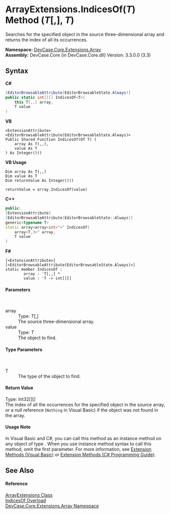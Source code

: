 # ArrayExtensions.IndicesOf(*T*) Method (*T*[,], *T*)
 

Searches for the specified object in the source three-dimensional array and returns the index of all its occurrences.

**Namespace:**&nbsp;<a href="N_DevCase_Core_Extensions_Array">DevCase.Core.Extensions.Array</a><br />**Assembly:**&nbsp;DevCase.Core (in DevCase.Core.dll) Version: 3.3.0.0 (3.3)

## Syntax

**C#**<br />
``` C#
[EditorBrowsableAttribute(EditorBrowsableState.Always)]
public static int[][] IndicesOf<T>(
	this T[,,] array,
	T value
)

```

**VB**<br />
``` VB
<ExtensionAttribute>
<EditorBrowsableAttribute(EditorBrowsableState.Always)>
Public Shared Function IndicesOf(Of T) ( 
	array As T(,,),
	value As T
) As Integer()()
```

**VB Usage**<br />
``` VB Usage
Dim array As T(,,)
Dim value As T
Dim returnValue As Integer()()

returnValue = array.IndicesOf(value)
```

**C++**<br />
``` C++
public:
[ExtensionAttribute]
[EditorBrowsableAttribute(EditorBrowsableState::Always)]
generic<typename T>
static array<array<int>^>^ IndicesOf(
	array<T,3>^ array, 
	T value
)
```

**F#**<br />
``` F#
[<ExtensionAttribute>]
[<EditorBrowsableAttribute(EditorBrowsableState.Always)>]
static member IndicesOf : 
        array : 'T[,,] * 
        value : 'T -> int[][] 

```


#### Parameters
&nbsp;<dl><dt>array</dt><dd>Type: *T*[,]<br />The source three-dimensional array.</dd><dt>value</dt><dd>Type: *T*<br />The object to find.</dd></dl>

#### Type Parameters
&nbsp;<dl><dt>T</dt><dd>The type of the object to find.</dd></dl>

#### Return Value
Type: Int32[][]<br />The index of all the occurrences for the specified object in the source array, or a null reference (`Nothing` in Visual Basic) if the object was not found in the array.

#### Usage Note
In Visual Basic and C#, you can call this method as an instance method on any object of type . When you use instance method syntax to call this method, omit the first parameter. For more information, see <a href="https://docs.microsoft.com/dotnet/visual-basic/programming-guide/language-features/procedures/extension-methods">Extension Methods (Visual Basic)</a> or <a href="https://docs.microsoft.com/dotnet/csharp/programming-guide/classes-and-structs/extension-methods">Extension Methods (C# Programming Guide)</a>.

## See Also


#### Reference
<a href="T_DevCase_Core_Extensions_Array_ArrayExtensions">ArrayExtensions Class</a><br /><a href="Overload_DevCase_Core_Extensions_Array_ArrayExtensions_IndicesOf">IndicesOf Overload</a><br /><a href="N_DevCase_Core_Extensions_Array">DevCase.Core.Extensions.Array Namespace</a><br />